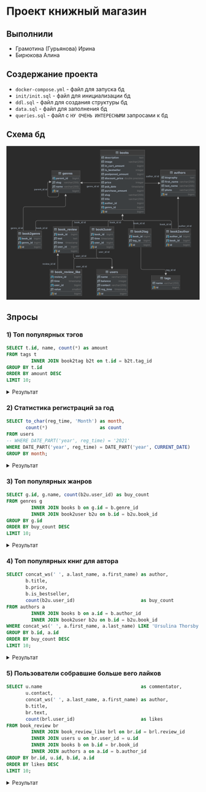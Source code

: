 # Проект книжный магазин

## Выполнили
* Грамотина (Гурьянова) Ирина
* Бирюкова Алина

## Создержание проекта
* `docker-compose.yml` - файл для запуска бд
* `init/init.sql` - файл для инициализации бд
* `ddl.sql` - файл для создания структуры бд
* `data.sql` - файл для заполнения бд
* `queries.sql` - файл с `НУ ОЧЕНЬ ИНТЕРЕСНЫМИ` запросами к бд

## Схема бд
<img src="https://github.com/igurianova/hse-sql-project/raw/main/assets/public.png" width="700">


## Зпросы
### 1) Топ популярных тэгов
```sql
SELECT t.id, name, count(*) as amount
FROM tags t
         INNER JOIN book2tag b2t on t.id = b2t.tag_id
GROUP BY t.id
ORDER BY amount DESC
LIMIT 10;
```
<details>
  <summary>
    Результат
  </summary>
  <table class="table table-bordered table-hover table-condensed">
<thead><tr><th title="Field #1">id</th>
<th title="Field #2">name</th>
<th title="Field #3">amount</th>
</tr></thead>
<tbody><tr>
<td align="right">22</td>
<td>любимое</td>
<td align="right">9</td>
</tr>
<tr>
<td align="right">7</td>
<td>американская литература</td>
<td align="right">7</td>
</tr>
<tr>
<td align="right">38</td>
<td>триллер</td>
<td align="right">7</td>
</tr>
<tr>
<td align="right">28</td>
<td>young adult</td>
<td align="right">7</td>
</tr>
<tr>
<td align="right">11</td>
<td>любовь</td>
<td align="right">7</td>
</tr>
<tr>
<td align="right">32</td>
<td>детство</td>
<td align="right">6</td>
</tr>
<tr>
<td align="right">34</td>
<td>драма</td>
<td align="right">6</td>
</tr>
<tr>
<td align="right">5</td>
<td>английская литература</td>
<td align="right">6</td>
</tr>
<tr>
<td align="right">37</td>
<td>советская литература</td>
<td align="right">6</td>
</tr>
<tr>
<td align="right">10</td>
<td>детектив</td>
<td align="right">6</td>
</tr>
</tbody></table>
</details>

### 2) Статистика регистраций за год
```sql
SELECT to_char(reg_time, 'Month') as month,
       count(*)                   as count
FROM users
-- WHERE DATE_PART('year', reg_time) = '2021'
WHERE DATE_PART('year', reg_time) = DATE_PART('year', CURRENT_DATE)
GROUP BY month;
```
<details>
  <summary>
    Результат
  </summary>
  <table class="table table-bordered table-hover table-condensed">
<thead><tr><th title="Field #1">month</th>
<th title="Field #2">count</th>
</tr></thead>
<tbody><tr>
<td>April    </td>
<td align="right">5</td>
</tr>
<tr>
<td>August   </td>
<td align="right">8</td>
</tr>
<tr>
<td>February </td>
<td align="right">7</td>
</tr>
<tr>
<td>January  </td>
<td align="right">10</td>
</tr>
<tr>
<td>July     </td>
<td align="right">7</td>
</tr>
<tr>
<td>June     </td>
<td align="right">7</td>
</tr>
<tr>
<td>March    </td>
<td align="right">7</td>
</tr>
<tr>
<td>May      </td>
<td align="right">5</td>
</tr>
<tr>
<td>November </td>
<td align="right">7</td>
</tr>
<tr>
<td>October  </td>
<td align="right">15</td>
</tr>
</tbody></table>
</details>

### 3) Топ популярных жанров
```sql
SELECT g.id, g.name, count(b2u.user_id) as buy_count
FROM genres g
         INNER JOIN books b on g.id = b.genre_id
         INNER JOIN book2user b2u on b.id = b2u.book_id
GROUP BY g.id
ORDER BY buy_count DESC
LIMIT 10;
```
<details>
  <summary>
    Результат
  </summary>
  <table class="table table-bordered table-hover table-condensed">
<thead><tr><th title="Field #1">id</th>
<th title="Field #2">name</th>
<th title="Field #3">buy_count</th>
</tr></thead>
<tbody><tr>
<td align="right">10</td>
<td>Криминальный детектив</td>
<td align="right">14</td>
</tr>
<tr>
<td align="right">39</td>
<td>Недвижимость</td>
<td align="right">9</td>
</tr>
<tr>
<td align="right">12</td>
<td>Политический детектив</td>
<td align="right">9</td>
</tr>
<tr>
<td align="right">53</td>
<td>Лидерство</td>
<td align="right">8</td>
</tr>
<tr>
<td align="right">13</td>
<td>Фэнтези</td>
<td align="right">8</td>
</tr>
<tr>
<td align="right">44</td>
<td>Переговоры</td>
<td align="right">8</td>
</tr>
<tr>
<td align="right">7</td>
<td>Иронический детектив</td>
<td align="right">7</td>
</tr>
<tr>
<td align="right">16</td>
<td>Приключения</td>
<td align="right">7</td>
</tr>
<tr>
<td align="right">60</td>
<td>Лёгкое чтение</td>
<td align="right">7</td>
</tr>
<tr>
<td align="right">54</td>
<td>Проектный менеджмент</td>
<td align="right">7</td>
</tr>
</tbody></table>
</details>

### 4) Топ популярных книг для автора
```sql
SELECT concat_ws(' ', a.last_name, a.first_name) as author,
       b.title,
       b.price,
       b.is_bestseller,
       count(b2u.user_id)                        as buy_count
FROM authors a
         INNER JOIN books b on a.id = b.author_id
         INNER JOIN book2user b2u on b.id = b2u.book_id
WHERE concat_ws(' ', a.first_name, a.last_name) LIKE 'Ursulina Thorsby'
GROUP BY b.id, a.id
ORDER BY buy_count DESC
LIMIT 10;
```
<details>
  <summary>
    Результат
  </summary>
  <table class="table table-bordered table-hover table-condensed">
<thead><tr><th title="Field #1">author</th>
<th title="Field #2">title</th>
<th title="Field #3">price</th>
<th title="Field #4">is_bestseller</th>
<th title="Field #5">buy_count</th>
</tr></thead>
<tbody><tr>
<td>Thorsby Ursulina</td>
<td>Bless Me, Ultima</td>
<td align="right">4272</td>
<td>1</td>
<td align="right">4</td>
</tr>
<tr>
<td>Thorsby Ursulina</td>
<td>Vanishing on 7th Street</td>
<td align="right">4095</td>
<td>1</td>
<td align="right">2</td>
</tr>
<tr>
<td>Thorsby Ursulina</td>
<td>Evil - In the Time of Heroes (To kako - Stin epohi ton iroon)</td>
<td align="right">1890</td>
<td>1</td>
<td align="right">2</td>
</tr>
<tr>
<td>Thorsby Ursulina</td>
<td>Wanda Sykes: Sick and Tired</td>
<td align="right">3565</td>
<td>0</td>
<td align="right">1</td>
</tr>
<tr>
<td>Thorsby Ursulina</td>
<td>Prize Winner of Defiance Ohio, The</td>
<td align="right">1100</td>
<td>1</td>
<td align="right">1</td>
</tr>
<tr>
<td>Thorsby Ursulina</td>
<td>Tobacco Road</td>
<td align="right">1832</td>
<td>1</td>
<td align="right">1</td>
</tr>
<tr>
<td>Thorsby Ursulina</td>
<td>Welcome Back, Mr. McDonald (Rajio no jikan)</td>
<td align="right">4867</td>
<td>1</td>
<td align="right">1</td>
</tr>
</tbody></table>
</details>

### 5) Пользователи собравшие больше вего лайков
```sql
SELECT u.name                                    as commentator,
       u.contact,
       concat_ws(' ', a.last_name, a.first_name) as author,
       b.title,
       br.text,
       count(brl.user_id)                        as likes
FROM book_review br
         INNER JOIN book_review_like brl on br.id = brl.review_id
         INNER JOIN users u on br.user_id = u.id
         INNER JOIN books b on b.id = br.book_id
         INNER JOIN authors a on a.id = b.author_id
GROUP BY br.id, u.id, b.id, a.id
ORDER BY likes DESC
LIMIT 10;
```
<details>
  <summary>
    Результат
  </summary>
  <table class="table table-bordered table-hover table-condensed">
<thead><tr><th title="Field #1">commentator</th>
<th title="Field #2">contact</th>
<th title="Field #3">author</th>
<th title="Field #4">title</th>
<th title="Field #5">text</th>
<th title="Field #6">likes</th>
</tr></thead>
<tbody><tr>
<td>Mark Babalola</td>
<td align="right">81264268526</td>
<td>Brownhill Bertha</td>
<td>Family Weekend</td>
<td>cursus vestibulum proin eu mi</td>
<td align="right">6</td>
</tr>
<tr>
<td>Camellia Ingram</td>
<td align="right">89655007583</td>
<td>Nowaczyk Brodie</td>
<td>Tampopo</td>
<td>vivamus in felis eu sapien cursus vestibulum proin eu</td>
<td align="right">6</td>
</tr>
<tr>
<td>Stanford Belf</td>
<td align="right">87585627290</td>
<td>Ribchester Kaitlyn</td>
<td>Humble Pie (American Fork)</td>
<td>nunc rhoncus dui vel</td>
<td align="right">6</td>
</tr>
<tr>
<td>Pru Bispham</td>
<td align="right">83343110038</td>
<td>Foad Jennie</td>
<td>Onibaba</td>
<td>erat volutpat in congue etiam justo</td>
<td align="right">5</td>
</tr>
<tr>
<td>Federico Abramin</td>
<td align="right">86983714771</td>
<td>Plak Danni</td>
<td>Motorcycle Diaries, The (Diarios de motocicleta)</td>
<td>imperdiet nullam orci pede venenatis non sodales</td>
<td align="right">5</td>
</tr>
<tr>
<td>Vanna Buckleigh</td>
<td align="right">83769403954</td>
<td>Robjant Aila</td>
<td>Red Sands</td>
<td>lorem ipsum dolor sit amet consectetuer adipiscing elit</td>
<td align="right">5</td>
</tr>
<tr>
<td>Rikki Will</td>
<td align="right">82075807461</td>
<td>Fritchley Jemie</td>
<td>Glass Menagerie, The</td>
<td>ac neque duis bibendum morbi non quam</td>
<td align="right">4</td>
</tr>
<tr>
<td>Violante Highton</td>
<td align="right">82798581976</td>
<td>Tyer Lammond</td>
<td>Storage 24</td>
<td>lectus pellentesque eget nunc</td>
<td align="right">4</td>
</tr>
<tr>
<td>Rena Cliff</td>
<td align="right">87957744520</td>
<td>Ribchester Kaitlyn</td>
<td>Humble Pie (American Fork)</td>
<td>nisl ut volutpat sapien arcu sed augue aliquam erat volutpat</td>
<td align="right">4</td>
</tr>
<tr>
<td>Rena Cliff</td>
<td align="right">87957744520</td>
<td>Brownscombe Misti</td>
<td>Kiss the Bride</td>
<td>dapibus dolor vel est donec odio justo sollicitudin</td>
<td align="right">4</td>
</tr>
</tbody></table>
</details>
